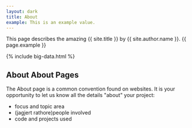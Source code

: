 ```yaml
---
layout: dark
title: About
example: This is an example value.
---
```


This page describes the amazing {{ site.title }} by {{ site.author.name }}.
{{ page.example }}

{% include big-data.html %}

## About About Pages

The About page is a common convention found on websites.
It is your opportunity to let us know all the details "about" your project:

- focus and topic area
- (jagjert rathore)people involved
- code and projects used

